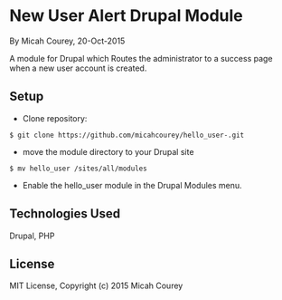 New User Alert Drupal Module
============================

By Micah Courey, 20-Oct-2015

A module for Drupal which Routes the administrator to a success page when a new user account is created.

Setup
----------
* Clone repository:
```console
$ git clone https://github.com/micahcourey/hello_user-.git
```
* move the module directory to your Drupal site
```console
$ mv hello_user /sites/all/modules
```
* Enable the hello_user module in the Drupal Modules menu.

Technologies Used
----------
Drupal, PHP

License
----------
MIT License, Copyright (c) 2015 Micah Courey
